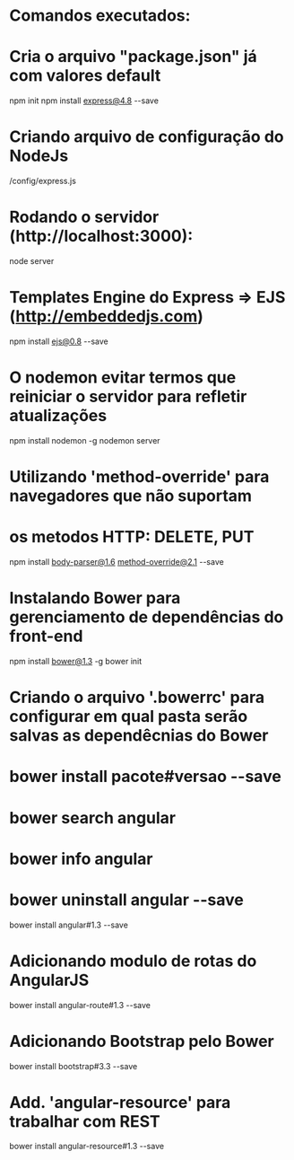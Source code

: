 # Comandos executados:

# Cria o arquivo "package.json" já com valores default
npm init
npm install express@4.8 --save

# Criando arquivo de configuração do NodeJs
/config/express.js


# Rodando o servidor (http://localhost:3000):
node server

# Templates Engine do Express => EJS (http://embeddedjs.com)
npm install ejs@0.8 --save


# O nodemon evitar termos que reiniciar o servidor para refletir atualizações 
npm install nodemon -g
nodemon server

# Utilizando 'method-override' para navegadores que não suportam 
# os metodos HTTP: DELETE, PUT
npm install body-parser@1.6 method-override@2.1 --save

# Instalando Bower para gerenciamento de dependências do front-end
npm install bower@1.3 -g
bower init

# Criando o arquivo '.bowerrc' para configurar em qual pasta serão salvas as dependêcnias do Bower
# bower install pacote#versao --save
# bower search angular
# bower info angular
# bower uninstall angular --save
bower install angular#1.3 --save

# Adicionando modulo de rotas do AngularJS
bower install angular-route#1.3 --save

# Adicionando Bootstrap pelo Bower
bower install bootstrap#3.3 --save

# Add. 'angular-resource' para trabalhar com REST
bower install angular-resource#1.3 --save




